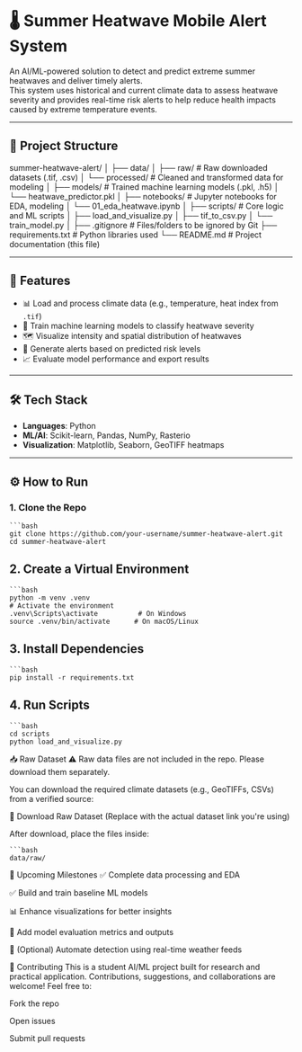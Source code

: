 # 🌡️ Summer Heatwave Mobile Alert System

An AI/ML-powered solution to detect and predict extreme summer heatwaves and deliver timely alerts.  
This system uses historical and current climate data to assess heatwave severity and provides real-time risk alerts to help reduce health impacts caused by extreme temperature events.

---

## 📁 Project Structure

summer-heatwave-alert/
│
├── data/
│ ├── raw/ # Raw downloaded datasets (.tif, .csv)
│ └── processed/ # Cleaned and transformed data for modeling
│
├── models/ # Trained machine learning models (.pkl, .h5)
│ └── heatwave_predictor.pkl
│
├── notebooks/ # Jupyter notebooks for EDA, modeling
│ └── 01_eda_heatwave.ipynb
│
├── scripts/ # Core logic and ML scripts
│ ├── load_and_visualize.py
│ ├── tif_to_csv.py
│ └── train_model.py
│
├── .gitignore # Files/folders to be ignored by Git
├── requirements.txt # Python libraries used
└── README.md # Project documentation (this file)


---

## 🚀 Features

- 📊 Load and process climate data (e.g., temperature, heat index from `.tif`)
- 🧠 Train machine learning models to classify heatwave severity
- 🗺️ Visualize intensity and spatial distribution of heatwaves
- 🔔 Generate alerts based on predicted risk levels
- 📈 Evaluate model performance and export results

---

## 🛠️ Tech Stack

- **Languages**: Python
- **ML/AI**: Scikit-learn, Pandas, NumPy, Rasterio
- **Visualization**: Matplotlib, Seaborn, GeoTIFF heatmaps

---

## ⚙️ How to Run

### 1. Clone the Repo

    ```bash
    git clone https://github.com/your-username/summer-heatwave-alert.git
    cd summer-heatwave-alert

## 2. Create a Virtual Environment

    ```bash
    python -m venv .venv
    # Activate the environment
    .venv\Scripts\activate          # On Windows
    source .venv/bin/activate      # On macOS/Linux

## 3. Install Dependencies

    ```bash
    pip install -r requirements.txt

## 4. Run Scripts

    ```bash
    cd scripts
    python load_and_visualize.py

📥 Raw Dataset
⚠️ Raw data files are not included in the repo. Please download them separately.

You can download the required climate datasets (e.g., GeoTIFFs, CSVs) from a verified source:

🔗 Download Raw Dataset
(Replace with the actual dataset link you're using)

After download, place the files inside:

    ```bash
    data/raw/
🔮 Upcoming Milestones
✅ Complete data processing and EDA

✅ Build and train baseline ML models

📊 Enhance visualizations for better insights

🧪 Add model evaluation metrics and outputs

📡 (Optional) Automate detection using real-time weather feeds

🤝 Contributing
This is a student AI/ML project built for research and practical application.
Contributions, suggestions, and collaborations are welcome! Feel free to:

Fork the repo

Open issues

Submit pull requests




  
